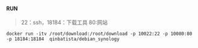 #### RUN
> 22：ssh，18184：下载工具 80:网站
```
docker run -itv /root/download:/root/download -p 10022:22 -p 10080:80 -p 18184:18184  qinbatista/debian_synology
```
